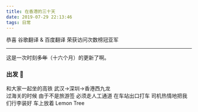 ```yaml
---
title: 在香港的三十天
date: 2019-07-29 22:13:46
tags: 日常
---
```

恭喜 谷歌翻译 & 百度翻译 
荣获访问次数榜冠亚军

<!--more-->
***
这是一次时刻~~多年~~（十六个月）的更新了啊。

### 出发 🚝
和大家一起坐的高铁 武汉->深圳->香港西九龙  
过海关的时候 由于不是旅游签 必须走人工通道
在车站出口打车 
司机热情地把我们行李装好
车上放着 Lemon Tree